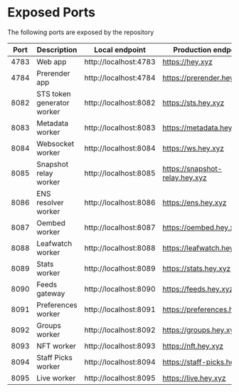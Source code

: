 # Exposed Ports

The following ports are exposed by the repository

| Port | Description                | Local endpoint        | Production endpoint            |
| ---- | -------------------------- | --------------------- | ------------------------------ |
| 4783 | Web app                    | http://localhost:4783 | https://hey.xyz                |
| 4784 | Prerender app              | http://localhost:4784 | https://prerender.hey.xyz      |
| 8082 | STS token generator worker | http://localhost:8082 | https://sts.hey.xyz            |
| 8083 | Metadata worker            | http://localhost:8083 | https://metadata.hey.xyz       |
| 8084 | Websocket worker           | http://localhost:8084 | https://ws.hey.xyz             |
| 8085 | Snapshot relay worker      | http://localhost:8085 | https://snapshot-relay.hey.xyz |
| 8086 | ENS resolver worker        | http://localhost:8086 | https://ens.hey.xyz            |
| 8087 | Oembed worker              | http://localhost:8087 | https://oembed.hey.xyz         |
| 8088 | Leafwatch worker           | http://localhost:8088 | https://leafwatch.hey.xyz      |
| 8089 | Stats worker               | http://localhost:8089 | https://stats.hey.xyz          |
| 8090 | Feeds gateway              | http://localhost:8090 | https://feeds.hey.xyz          |
| 8091 | Preferences worker         | http://localhost:8091 | https://preferences.hey.xyz    |
| 8092 | Groups worker              | http://localhost:8092 | https://groups.hey.xyz         |
| 8093 | NFT worker                 | http://localhost:8093 | https://nft.hey.xyz            |
| 8094 | Staff Picks worker         | http://localhost:8094 | https://staff-picks.hey.xyz    |
| 8095 | Live worker                | http://localhost:8095 | https://live.hey.xyz           |
